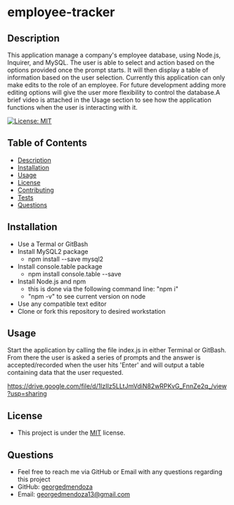 # employee-tracker

 ## Description 
  This application manage a company's employee database, using Node.js, Inquirer, and MySQL. The user is able to select and action based on the options provided once the prompt starts. It will then display a table of information based on the user selection. Currently this application can only make edits to the role of an employee. For future development adding more editing options will give the user more flexibility to control the database.A brief video is attached in the Usage section to see how the application functions when the user is interacting with it.

  [![License: MIT](https://img.shields.io/badge/License-MIT-yellow.svg)](https://opensource.org/licenses/MIT)
  ## Table of Contents
  - [Description](#description)
  - [Installation](#installation)
  - [Usage](#usage)
  - [License](#license)
  - [Contributing](#contributing)
  - [Tests](#tests)
  - [Questions](#questions)

  ## Installation 
  - Use a Termal or GitBash
  - Install MySQL2 package 
    - npm install --save mysql2
  - Install console.table package 
    - npm install console.table --save
  - Install Node.js and npm
    - this is done via the following command line: "npm i"
    - "npm -v" to see current version on node
  - Use any compatible text editor
  - Clone or fork this repository to desired workstation

  ## Usage 
  Start the application by calling the file index.js in either Terminal or GitBash. From there the user is asked a series of prompts and the answer is accepted/recorded when the user hits 'Enter' and will output a table containing data that the user requested.

  https://drive.google.com/file/d/1lzIIz5LLtJmVdiN82wRPKvG_FnnZe2q_/view?usp=sharing
  
  ## License
  - This project is under the [MIT](https://opensource.org/licenses/MIT) license. 

  ## Questions
  - Feel free to reach me via GitHub or Email with any questions regarding this project
  - GitHub: [georgedmendoza](https://github.com/georgedmendoza)
  - Email: [georgedmendoza13@gmail.com](mailto:georgedmendoza13@gmail.com)